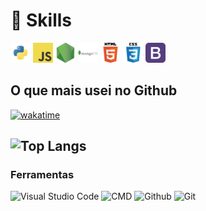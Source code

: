 
# 🚀 Skills

<code><img height="32" src="https://raw.githubusercontent.com/github/explore/80688e429a7d4ef2fca1e82350fe8e3517d3494d/topics/python/python.png" alt="Python"/></code>
<code><img height="32" src="https://raw.githubusercontent.com/github/explore/80688e429a7d4ef2fca1e82350fe8e3517d3494d/topics/javascript/javascript.png" alt="Javascript"/></code>
<code><img height="32" src="https://raw.githubusercontent.com/github/explore/80688e429a7d4ef2fca1e82350fe8e3517d3494d/topics/nodejs/nodejs.png" alt="Nodejs"/></code>
<code><img height="32" src="https://raw.githubusercontent.com/github/explore/80688e429a7d4ef2fca1e82350fe8e3517d3494d/topics/mongodb/mongodb.png" alt="MongoDB"/></code>
<code><img height="32" src="https://raw.githubusercontent.com/github/explore/80688e429a7d4ef2fca1e82350fe8e3517d3494d/topics/html/html.png" alt="HTML5"/></code>
<code><img height="32" src="https://raw.githubusercontent.com/github/explore/80688e429a7d4ef2fca1e82350fe8e3517d3494d/topics/css/css.png" alt="CSS"/></code>
<code><img height="32" src="https://raw.githubusercontent.com/github/explore/80688e429a7d4ef2fca1e82350fe8e3517d3494d/topics/bootstrap/bootstrap.png" alt="Bootstrap"/></code>

## O que mais usei no Github

[![wakatime](https://wakatime.com/badge/user/d76c9ab9-87c9-4f71-b0a0-6acb85c8583c.svg)](https://wakatime.com/@d76c9ab9-87c9-4f71-b0a0-6acb85c8583c)

![Top Langs](https://github-readme-stats.vercel.app/api/top-langs/?username=thauanb&theme=dracula&hide=nix&hide_title=true)
---

### Ferramentas

![Visual Studio Code](https://img.shields.io/badge/-Visual%20Studio%20Code-333333?style=flat&logo=visual-studio-code&logoColor=007ACC)
![CMD](https://img.shields.io/badge/-CMD-333333?style=flat&logo=gnometerminal&logoColor=007ACC)
![Github](https://img.shields.io/badge/-Github-333333?style=flat&logo=github&logoColor=007ACC)
![Git](https://img.shields.io/badge/-Git-333333?style=flat&logo=git&logoColor=007ACC)

